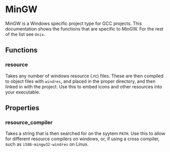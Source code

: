 MinGW
=====

MinGW is a Windows specific project type for GCC projects. This documentation shows the functions that are specific to MinGW. For the rest of the list see `Unix`.

Functions
---------

### resource ###

Takes any number of windows resource (.rc) files. These are then compiled to object files with `windres`, and placed in the proper directory, and then linked in with the project. Use this to embed icons and other resources into your executable.  

Properties
----------

### resource_compiler ###

Takes a string that is then searched for on the syytem `PATH`. Use this to allow for different resource compilers on windows, or, if using a cross compiler, such as `i586-mingw32-windres` on Linux.
